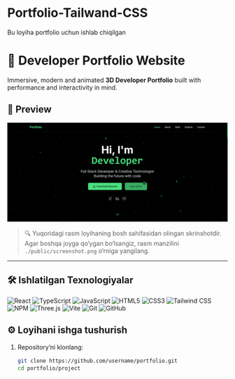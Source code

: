# Portfolio-Tailwand-CSS
Bu loyiha portfolio uchun ishlab chiqilgan

# 🚀 Developer Portfolio Website

Immersive, modern and animated **3D Developer Portfolio** built with performance and interactivity in mind.

## 📸 Preview


![Preview](./public/f11.png)




> 🔍 Yuqoridagi rasm loyihaning bosh sahifasidan olingan skrinshotdir. Agar boshqa joyga qo‘ygan bo‘lsangiz, rasm manzilini `./public/screenshot.png` o‘rniga yangilang.

---

## 🛠 Ishlatilgan Texnologiyalar

<div align="left">

<img src="https://cdn.jsdelivr.net/gh/devicons/devicon/icons/react/react-original.svg" height="40" alt="React" title="React"/>
<img src="https://cdn.jsdelivr.net/gh/devicons/devicon/icons/typescript/typescript-original.svg" height="40" alt="TypeScript" title="TypeScript"/>
<img src="https://cdn.jsdelivr.net/gh/devicons/devicon/icons/javascript/javascript-original.svg" height="40" alt="JavaScript" title="JavaScript"/>
<img src="https://cdn.jsdelivr.net/gh/devicons/devicon/icons/html5/html5-original.svg" height="40" alt="HTML5" title="HTML5"/>
<img src="https://cdn.jsdelivr.net/gh/devicons/devicon/icons/css3/css3-original.svg" height="40" alt="CSS3" title="CSS3"/>
<img src="https://cdn.jsdelivr.net/gh/devicons/devicon/icons/tailwindcss/tailwindcss-plain.svg" height="40" alt="Tailwind CSS" title="Tailwind CSS"/>
<img src="https://cdn.jsdelivr.net/gh/devicons/devicon/icons/npm/npm-original-wordmark.svg" height="40" alt="NPM" title="NPM"/>
<img src="https://cdn.jsdelivr.net/gh/devicons/devicon/icons/threejs/threejs-original.svg" height="40" alt="Three.js" title="Three.js"/>
<img src="https://vitejs.dev/logo.svg" height="40" alt="Vite" title="Vite" />
<img src="https://cdn.jsdelivr.net/gh/devicons/devicon/icons/git/git-original.svg" height="40" alt="Git" title="Git"/>
<img src="https://cdn.jsdelivr.net/gh/devicons/devicon/icons/github/github-original.svg" height="40" alt="GitHub" title="GitHub"/>

</div>


## ⚙️ Loyihani ishga tushurish

1. Repository’ni klonlang:
   ```bash
   git clone https://github.com/username/portfolio.git
   cd portfolio/project
